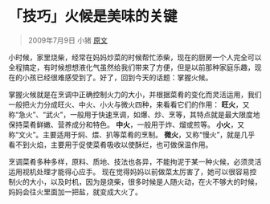 # 「技巧」火候是美味的关键

> 2009年7月9日 小猪  [原文](http://blog.xiachufang.com/article/136)

小时候，家里烧柴，经常在妈妈炒菜的时候帮忙添柴，现在的厨房一个人完全可以全程搞定，有时候想想液化气虽然给我们带来了方便，但是以前那种家庭乐趣，现在的小孩已经很难感受到了。好了，回到今天的话题：掌握火候。

掌握火候就是在烹调中正确控制火力的大小，并根据菜肴的变化而灵活运用，我们一般把火力分成旺火、中火、小火与微火四种，来看看它们的作用：
**旺火**，又称“急火”、“武火”，一般用于快速烹调，如爆、炒、烹等，其特点就是最大限度地保持菜肴鲜嫩、营养成分和特色。
**中火**，一般用于炸、熘或煎等。
**小火**，又称“文火”。主要适用于焖、煨、扒等菜肴的烹制。
**微火**，又称“慢火”，就是几乎看不到火焰，主要用于促使菜肴吸收以使酥烂，也可做保温作用。

烹调菜肴多种多样，原料、质地、技法也各异，不能拘泥于某一种火候，必须灵活运用视机处理才能得心应手。
现在觉得妈妈以前做菜太厉害了，她可以很容易控制火的大小，以及时机，因为是烧柴，很多时候是人随火动，在火不够大的时候，妈妈会往火里面加一把盐，就变成大火了。